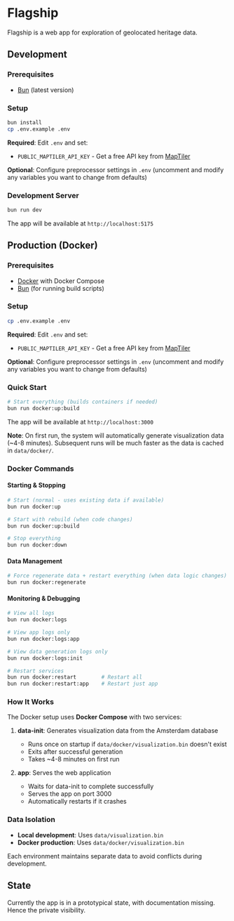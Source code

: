 # Flagship

 Flagship is a web app for exploration of geolocated heritage data.

## Development

### Prerequisites
- [Bun](https://bun.sh) (latest version)

### Setup
```bash
bun install
cp .env.example .env
```

**Required**: Edit `.env` and set:
- `PUBLIC_MAPTILER_API_KEY` - Get a free API key from [MapTiler](https://www.maptiler.com/)

**Optional**: Configure preprocessor settings in `.env` (uncomment and modify any variables you want to change from defaults)

### Development Server
```bash
bun run dev
```

The app will be available at `http://localhost:5175`

## Production (Docker)

### Prerequisites
- [Docker](https://docker.com) with Docker Compose
- [Bun](https://bun.sh) (for running build scripts)

### Setup
```bash
cp .env.example .env
```

**Required**: Edit `.env` and set:
- `PUBLIC_MAPTILER_API_KEY` - Get a free API key from [MapTiler](https://www.maptiler.com/)

**Optional**: Configure preprocessor settings in `.env` (uncomment and modify any variables you want to change from defaults)

### Quick Start
```bash
# Start everything (builds containers if needed)
bun run docker:up:build
```

The app will be available at `http://localhost:3000`

**Note**: On first run, the system will automatically generate visualization data (~4-8 minutes). Subsequent runs will be much faster as the data is cached in `data/docker/`.

### Docker Commands

#### Starting & Stopping
```bash
# Start (normal - uses existing data if available)
bun run docker:up

# Start with rebuild (when code changes)
bun run docker:up:build

# Stop everything
bun run docker:down
```

#### Data Management
```bash
# Force regenerate data + restart everything (when data logic changes)
bun run docker:regenerate
```

#### Monitoring & Debugging
```bash
# View all logs
bun run docker:logs

# View app logs only
bun run docker:logs:app

# View data generation logs only  
bun run docker:logs:init

# Restart services
bun run docker:restart        # Restart all
bun run docker:restart:app    # Restart just app
```

### How It Works

The Docker setup uses **Docker Compose** with two services:

1. **data-init**: Generates visualization data from the Amsterdam database
   - Runs once on startup if `data/docker/visualization.bin` doesn't exist
   - Exits after successful generation
   - Takes ~4-8 minutes on first run

2. **app**: Serves the web application  
   - Waits for data-init to complete successfully
   - Serves the app on port 3000
   - Automatically restarts if it crashes

### Data Isolation
- **Local development**: Uses `data/visualization.bin`
- **Docker production**: Uses `data/docker/visualization.bin` 

Each environment maintains separate data to avoid conflicts during development.

## State

Currently the app is in a prototypical state, with documentation missing. Hence the private visibility. 
